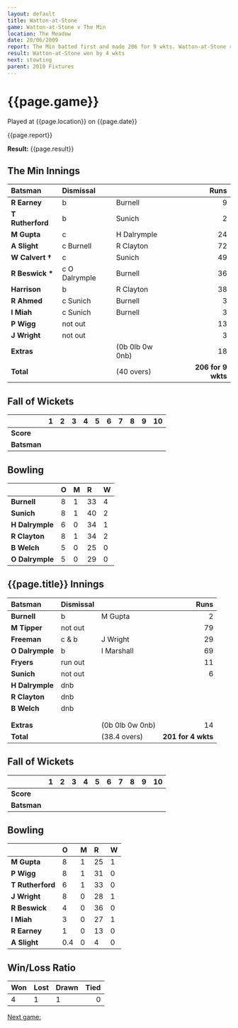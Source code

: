 ```yaml
---
layout: default
title: Watton-at-Stone
game: Watton-at-Stone v The Min
location: The Meadow
date: 20/06/2009
report: The Min batted first and made 206 for 9 wkts. Watton-at-Stone replied with 210 for 4 wkts
result: Watton-at-Stone won by 4 wkts
next: stowting
parent: 2010 Fixtures
---
```


# {{page.game}}

Played at {{page.location}} on {{page.date}}

{{page.report}}

**Result:** {{page.result}}

## The Min Innings

| Batsman | Dismissal |  | Runs |
|:---|:---|---|---:|
| **R Earney** | b | Burnell | 9 |
| **T Rutherford** | b | Sunich | 2 |
| **M Gupta** | c | H Dalrymple | 24 |
| **A Slight** | c Burnell | R Clayton |72 |
| **W Calvert &#8224;** | c | Sunich | 49 |
| **R Beswick &#42;** | c O Dalrymple | Burnell | 36 |
| **Harrison** | b | R Clayton | 38 |
| **R Ahmed** | c Sunich | Burnell | 3 |
| **I Miah** | c Sunich | Burnell | 3 |
| **P Wigg** | not out |  | 13 |
| **J Wright** | not out |  | 3 |
| **Extras** | | (0b 0lb 0w 0nb) | 18 |
| **Total** | | (40 overs) | **206 for 9 wkts** |

## Fall of Wickets

| | 1 | 2 | 3 | 4 | 5 | 6 | 7 | 8 | 9 | 10 |
|---|:---:|:---:|:---:|:---:|:---:|:---:|:---:|:---:|:---:|:---:|
| **Score** |  |  |  |  |  |  |  |  |  |  |
| **Batsman** |  |  |  |  |  |  |  |  |  |  |

## Bowling

| | O | M | R | W |
|---|:---|:---|:---|:---|
| **Burnell** | 8 | 1 | 33 | 4 |
| **Sunich** | 8 | 1 | 40 | 2 |
| **H Dalrymple** | 6 | 0 | 34 | 1 |
| **R Clayton** | 8 | 1 | 34 | 2 |
| **B Welch** | 5 | 0 | 25 | 0 |
| **O Dalrymple** | 5 | 0 | 29 | 0 |

## {{page.title}} Innings

| Batsman | Dismissal |  | Runs |
|:---|:---|---|---:|
| **Burnell** | b | M Gupta | 2 |
| **M Tipper** | not out |  | 79 |
| **Freeman** | c & b | J Wright | 29 |
| **O Dalrymple** | b | I Marshall | 69 |
| **Fryers** | run out |  | 11 |
| **Sunich** | not out |  | 6 |
| **H Dalrymple** | dnb |  |  |
| **R Clayton** | dnb |  |  |
| **B Welch** | dnb |  |  |
|  |  |  |  |
|  |  |  |  |
| **Extras** | | (0b 0lb 0w 0nb) | 14 |
| **Total** | | (38.4 overs) | **201 for 4 wkts** |

## Fall of Wickets

| | 1 | 2 | 3 | 4 | 5 | 6 | 7 | 8 | 9 | 10 |
|---|:---:|:---:|:---:|:---:|:---:|:---:|:---:|:---:|:---:|:---:|
| **Score** |  |  |  |  |  |  |  |  |  |  |
| **Batsman** |  |  |  |  |  |  |  |  |  |  |

## Bowling

| | O | M | R | W |
|---|:---|:---|:---|:---|
| **M Gupta** | 8 | 1 | 25 | 1 |
| **P Wigg** | 8 | 1 | 31 | 0 |
| **T Rutherford** | 6 | 1 | 33 | 0 |
| **J Wright** | 8 | 0 | 28 | 1 |
| **R Beswick** | 4 | 0 | 36 | 0 |
| **I Miah** | 3 | 0 | 27 | 1 |
| **R Earney** | 1 | 0 | 13 | 0 |
| **A Slight** | 0.4 | 0 | 4 | 0 |

## Win/Loss Ratio

| Won | Lost | Drawn | Tied |
|:---|:---|:---|---:|
| 4 | 1 | 1 | 0 |

[Next game:]({{page.next}})